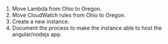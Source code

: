 1. Move Lambda from Ohio to Oregon.
2. Move CloudWatch rules from Ohio to Oregon.
3. Create a new instance.
4. Document the process to make the instance able to host the angular/nodejs app. 
